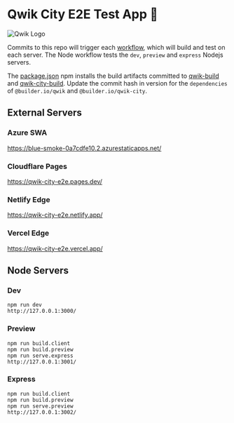 # Qwik City E2E Test App 🌃

![Qwik Logo](https://user-images.githubusercontent.com/452425/215131129-0ae8d7d8-3612-4fca-bdba-42137d8da75c.png)

Commits to this repo will trigger each [workflow](https://github.com/BuilderIO/qwik-city-e2e/tree/main/.github/workflows), which will build and test on each server. The Node workflow tests the `dev`, `preview` and `express` Nodejs servers.

The [package.json](https://github.com/BuilderIO/qwik-city-e2e/blob/main/package.json) npm installs the build artifacts committed to [qwik-build](https://github.com/BuilderIO/qwik-build) and [qwik-city-build](https://github.com/BuilderIO/qwik-city-build). Update the commit hash in version for the `dependencies` of `@builder.io/qwik` and `@builder.io/qwik-city`.

## External Servers

### Azure SWA

https://blue-smoke-0a7cdfe10.2.azurestaticapps.net/

### Cloudflare Pages

https://qwik-city-e2e.pages.dev/

### Netlify Edge

https://qwik-city-e2e.netlify.app/

### Vercel Edge

https://qwik-city-e2e.vercel.app/

## Node Servers

### Dev

    npm run dev
    http://127.0.0.1:3000/

### Preview

    npm run build.client
    npm run build.preview
    npm run serve.express
    http://127.0.0.1:3001/

### Express

    npm run build.client
    npm run build.preview
    npm run serve.preview
    http://127.0.0.1:3002/
